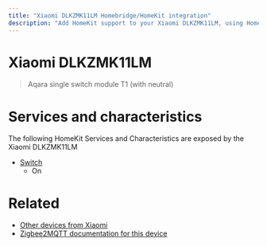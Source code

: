 ```yaml
---
title: "Xiaomi DLKZMK11LM Homebridge/HomeKit integration"
description: "Add HomeKit support to your Xiaomi DLKZMK11LM, using Homebridge, Zigbee2MQTT and homebridge-z2m."
---
```

<!---
This file has been GENERATED using src/docgen/docgen.ts
DO NOT EDIT THIS FILE MANUALLY!
-->
# Xiaomi DLKZMK11LM
> Aqara single switch module T1 (with neutral)


# Services and characteristics
The following HomeKit Services and Characteristics are exposed by
the Xiaomi DLKZMK11LM

* [Switch](../../switch.md)
  * On


# Related
* [Other devices from Xiaomi](../index.md#xiaomi)
* [Zigbee2MQTT documentation for this device](https://www.zigbee2mqtt.io/devices/DLKZMK11LM.html)
